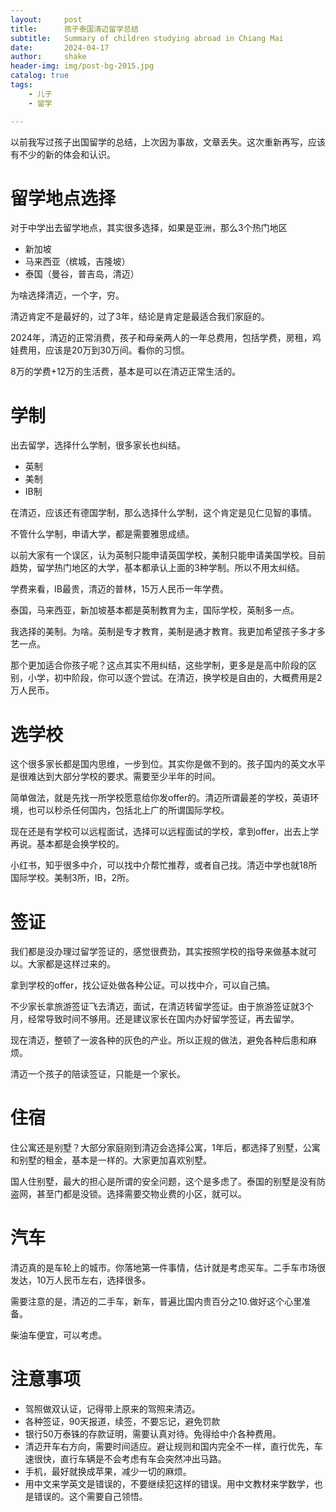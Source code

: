```yaml
---
layout:     post
title:      孩子泰国清迈留学总结
subtitle:   Summary of children studying abroad in Chiang Mai
date:       2024-04-17
author:     shake
header-img: img/post-bg-2015.jpg
catalog: true
tags:
    - 儿子
    - 留学

---
```


以前我写过孩子出国留学的总结，上次因为事故，文章丢失。这次重新再写，应该有不少的新的体会和认识。

# 留学地点选择

对于中学出去留学地点，其实很多选择，如果是亚洲，那么3个热门地区
* 新加坡
* 马来西亚（槟城，吉隆坡）
* 泰国（曼谷，普吉岛，清迈）

为啥选择清迈，一个字，穷。

清迈肯定不是最好的，过了3年，结论是肯定是最适合我们家庭的。

2024年，清迈的正常消费，孩子和母亲两人的一年总费用，包括学费，房租，鸡娃费用，应该是20万到30万间。看你的习惯。

8万的学费+12万的生活费，基本是可以在清迈正常生活的。

# 学制

出去留学，选择什么学制，很多家长也纠结。

* 英制
* 美制
* IB制

在清迈，应该还有德国学制，那么选择什么学制，这个肯定是见仁见智的事情。

不管什么学制，申请大学，都是需要雅思成绩。

以前大家有一个误区，认为英制只能申请英国学校，美制只能申请美国学校。目前趋势，留学热门地区的大学，基本都承认上面的3种学制。所以不用太纠结。

学费来看，IB最贵，清迈的普林，15万人民币一年学费。

泰国，马来西亚，新加坡基本都是英制教育为主，国际学校，英制多一点。

我选择的美制。为啥。英制是专才教育，美制是通才教育。我更加希望孩子多才多艺一点。

那个更加适合你孩子呢？这点其实不用纠结，这些学制，更多是是高中阶段的区别，小学，初中阶段，你可以逐个尝试。在清迈，换学校是自由的，大概费用是2万人民币。

# 选学校

这个很多家长都是国内思维，一步到位。其实你是做不到的。孩子国内的英文水平是很难达到大部分学校的要求。需要至少半年的时间。

简单做法，就是先找一所学校愿意给你发offer的。清迈所谓最差的学校，英语环境，也可以秒杀任何国内，包括北上广的所谓国际学校。

现在还是有学校可以远程面试，选择可以远程面试的学校，拿到offer，出去上学再说。基本都是会换学校的。

小红书，知乎很多中介，可以找中介帮忙推荐，或者自己找。清迈中学也就18所国际学校。美制3所，IB，2所。

# 签证

我们都是没办理过留学签证的，感觉很费劲，其实按照学校的指导来做基本就可以。大家都是这样过来的。

拿到学校的offer，找公证处做各种公证。可以找中介，可以自己搞。

不少家长拿旅游签证飞去清迈，面试，在清迈转留学签证。由于旅游签证就3个月，经常导致时间不够用。还是建议家长在国内办好留学签证，再去留学。

现在清迈，整顿了一波各种的灰色的产业。所以正规的做法，避免各种后患和麻烦。

清迈一个孩子的陪读签证，只能是一个家长。

# 住宿

住公寓还是别墅？大部分家庭刚到清迈会选择公寓，1年后，都选择了别墅，公寓和别墅的租金，基本是一样的。大家更加喜欢别墅。

国人住别墅，最大的担心是所谓的安全问题，这个是多虑了。泰国的别墅是没有防盗网，甚至门都是没锁。选择需要交物业费的小区，就可以。

# 汽车

清迈真的是车轮上的城市。你落地第一件事情，估计就是考虑买车。二手车市场很发达，10万人民币左右，选择很多。

需要注意的是，清迈的二手车，新车，普遍比国内贵百分之10.做好这个心里准备。

柴油车便宜，可以考虑。

# 注意事项

* 驾照做双认证，记得带上原来的驾照来清迈。
* 各种签证，90天报道，续签，不要忘记，避免罚款
* 银行50万泰铢的存款证明，需要认真对待。免得给中介各种费用。
* 清迈开车右方向，需要时间适应。避让规则和国内完全不一样，直行优先，车速很快，直行车辆是不会考虑有车会突然冲出马路。
* 手机，最好就换成苹果，减少一切的麻烦。
* 用中文来学英文是错误的，不要继续犯这样的错误。用中文教材来学数学，也是错误的。这个需要自己领悟。








